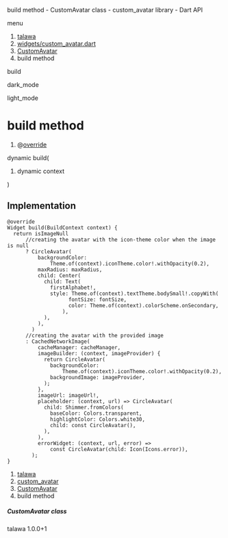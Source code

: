 




build method - CustomAvatar class - custom\_avatar library - Dart API







menu

1. [talawa](../../index.html)
2. [widgets/custom\_avatar.dart](../../file-___home_harshil_Desktop_open-source_palisadoes_talawa_lib_widgets_custom_avatar/)
3. [CustomAvatar](../../file-___home_harshil_Desktop_open-source_palisadoes_talawa_lib_widgets_custom_avatar/CustomAvatar-class.html)
4. build method

build


dark\_mode

light\_mode




# build method


1. @[override](https://api.flutter.dev/flutter/dart-core/override-constant.html)

dynamic
build(

1. dynamic context

)

## Implementation

```
@override
Widget build(BuildContext context) {
  return isImageNull
      //creating the avatar with the icon-theme color when the image is null
      ? CircleAvatar(
          backgroundColor:
              Theme.of(context).iconTheme.color!.withOpacity(0.2),
          maxRadius: maxRadius,
          child: Center(
            child: Text(
              firstAlphabet!,
              style: Theme.of(context).textTheme.bodySmall!.copyWith(
                    fontSize: fontSize,
                    color: Theme.of(context).colorScheme.onSecondary,
                  ),
            ),
          ),
        )
      //creating the avatar with the provided image
      : CachedNetworkImage(
          cacheManager: cacheManager,
          imageBuilder: (context, imageProvider) {
            return CircleAvatar(
              backgroundColor:
                  Theme.of(context).iconTheme.color!.withOpacity(0.2),
              backgroundImage: imageProvider,
            );
          },
          imageUrl: imageUrl!,
          placeholder: (context, url) => CircleAvatar(
            child: Shimmer.fromColors(
              baseColor: Colors.transparent,
              highlightColor: Colors.white30,
              child: const CircleAvatar(),
            ),
          ),
          errorWidget: (context, url, error) =>
              const CircleAvatar(child: Icon(Icons.error)),
        );
}
```

 


1. [talawa](../../index.html)
2. [custom\_avatar](../../file-___home_harshil_Desktop_open-source_palisadoes_talawa_lib_widgets_custom_avatar/)
3. [CustomAvatar](../../file-___home_harshil_Desktop_open-source_palisadoes_talawa_lib_widgets_custom_avatar/CustomAvatar-class.html)
4. build method

##### CustomAvatar class





talawa
1.0.0+1






